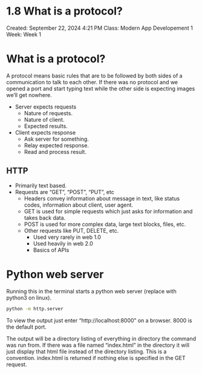 # 1.8 What is a protocol?

Created: September 22, 2024 4:21 PM
Class: Modern App Developement 1
Week: Week 1

# What is a protocol?

A protocol means basic rules that are to be followed by both sides of a communication to talk to each other.
If there was no protocol and we opened a port and start typing text while the other side is expecting images we’ll get nowhere.

- Server expects requests
    - Nature of requests.
    - Nature of client.
    - Expected results.
- Client expects response
    - Ask server for something.
    - Relay expected response.
    - Read and process result.

## HTTP

- Primarily text based.
- Requests are “GET”, “POST”, “PUT”, etc
    - Headers convey information about message in text, like status codes, information about client, user agent.
    - GET is used for simple requests which just asks for information and takes back data.
    - POST is used for more complex data, large text blocks, files, etc.
    - Other requests like PUT, DELETE, etc.
        - Used very rarely in web 1.0
        - Used heavily in web 2.0
        - Basics of APIs

# Python web server

Running this in the terminal starts a python web server (replace with python3 on linux).

```bash
python -m http.server
```

To view the output just enter “http://localhost:8000” on a browser. 8000 is the default port.

The output will be a directory listing of everything in directory the command was run from. 
If there was a file named “index.html” in the directory it will just display that html file instead of the directory listing. This is a convention. index.html is returned if nothing else is specified in the GET request.